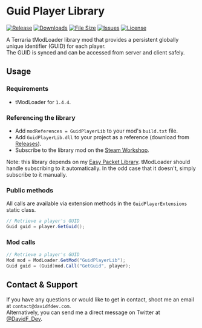 # Guid Player Library
[![Release](https://img.shields.io/github/v/release/DavidF-Dev/Terraria-Guid-Player-Lib?style=flat-square)](https://github.com/DavidF-Dev/Terraria-Guid-Player-Lib/releases/latest)
[![Downloads](https://img.shields.io/steam/downloads/3408408416?style=flat-square)](https://steamcommunity.com/sharedfiles/filedetails/?id=3408408416)
[![File Size](https://img.shields.io/steam/size/3408408416?style=flat-square)](https://steamcommunity.com/sharedfiles/filedetails/?id=3408408416)
[![Issues](https://img.shields.io/github/issues/DavidF-Dev/Terraria-Guid-Player-Lib?style=flat-square)](https://github.com/DavidF-Dev/Terraria-Guid-Player-Lib/issues)
[![License](https://img.shields.io/github/license/DavidF-Dev/Terraria-Guid-Player-Lib?style=flat-square)](https://github.com/DavidF-Dev/Terraria-Guid-Player-Lib/blob/master/LICENSE.md)

A Terraria tModLoader library mod that provides a persistent globally unique identifier (GUID) for each player.<br />
The GUID is synced and can be accessed from server and client safely.

## Usage
### Requirements
- tModLoader for `1.4.4`.

### Referencing the library
- Add `modReferences = GuidPlayerLib` to your mod's `build.txt` file.
- Add `GuidPlayerLib.dll` to your project as a reference (download from [Releases](https://github.com/DavidF-Dev/Terraria-Guid-Player-Lib/releases/latest)).
- Subscribe to the library mod on the [Steam Workshop](https://steamcommunity.com/sharedfiles/filedetails/?id=3408408416).

Note: this library depends on my [Easy Packet Library](https://github.com/DavidF-Dev/Terraria-Easy-Packets-Lib).
tModLoader should handle subscribing to it automatically.
In the odd case that it doesn't, simply subscribe to it manually.

### Public methods
All calls are available via extension methods in the `GuidPlayerExtensions` static class.
```csharp
// Retrieve a player's GUID
Guid guid = player.GetGuid();
```

### Mod calls
```csharp
// Retrieve a player's GUID
Mod mod = ModLoader.GetMod("GuidPlayerLib");
Guid guid = (Guid)mod.Call("GetGuid", player);
```

## Contact & Support

If you have any questions or would like to get in contact, shoot me an email at `contact@davidfdev.com`.<br>
Alternatively, you can send me a direct message on Twitter at [@DavidF_Dev](https://twitter.com/DavidF_Dev).
